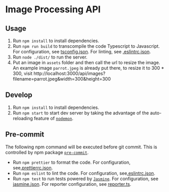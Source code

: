 # Image Processing API

## Usage
1. Run `npm install` to install dependencies.
2. Run `npm run build` to transcompile the code Typescript to Javascript. For configuration, see [tsconfig.json](./tsconfig.json). For linting, see [.eslintrc.json](./.eslintrc.json).
3. Run `node ./dist/` to run the server.
4. Put an image in `assets` folder and then call the url to resize the image. An example image `parrot.jpeg` is already put there, to resize it to 300 * 300, visit http://localhost:3000/api/images?filename=parrot.jpeg&width=300&height=300

## Develop
1. Run `npm install` to install dependencies.
2. Run `npm start` to start dev server by taking the advantage of the auto-reloading feature of [`nodemon`](https://www.npmjs.com/package/nodemon).

## Pre-commit
The following npm command will be executed before git commit. This is controlled by npm package [`pre-commit`](https://www.npmjs.com/package/pre-commit).
* Run `npm prettier` to format the code. For configuration, see[.prettierrc.json](./.prettierrc.json).
* Run `npm eslint` to lint the code. For configuration, see[.eslintrc.json](./.eslintrc.json).
* Run `npm test` to run tests powered by [`Jasmine`](https://www.npmjs.com/package/jasmine). For configuration, see [jasmine.json](./spec/support/jasmine.json). For reporter configuration, see [reporter.ts](./src/tests/helpers/reporter.ts).
